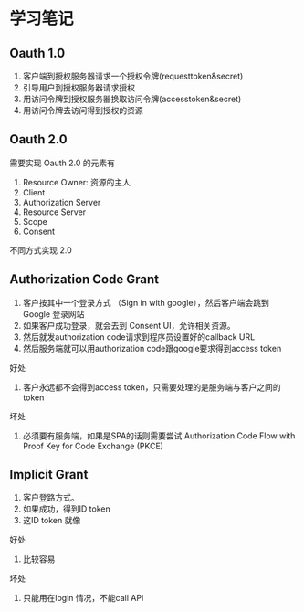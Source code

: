 # 学习笔记


## Oauth 1.0
1. 客户端到授权服务器请求一个授权令牌(requesttoken&secret)
2. 引导用户到授权服务器请求授权
3. 用访问令牌到授权服务器换取访问令牌(accesstoken&secret)
4. 用访问令牌去访问得到授权的资源

## Oauth 2.0

需要实现 Oauth 2.0 的元素有
1. Resource Owner: 资源的主人 
2. Client
3. Authorization Server
4. Resource Server
5. Scope
6. Consent


不同方式实现 2.0

## Authorization Code Grant

1. 客户按其中一个登录方式 （Sign in with google），然后客户端会跳到 Google 登录网站
2. 如果客户成功登录，就会去到 Consent UI，允许相关资源。
3. 然后就发authorization code请求到程序员设置好的callback URL
4. 然后服务端就可以用authorization code跟google要求得到access token

好处
1. 客户永远都不会得到access token，只需要处理的是服务端与客户之间的token

坏处
1. 必须要有服务端，如果是SPA的话则需要尝试 Authorization Code Flow with Proof Key for Code Exchange (PKCE)

## Implicit Grant

1. 客户登路方式。
2. 如果成功，得到ID token
3. 这ID token 就像

好处
1. 比较容易

坏处
1. 只能用在login 情况，不能call API

